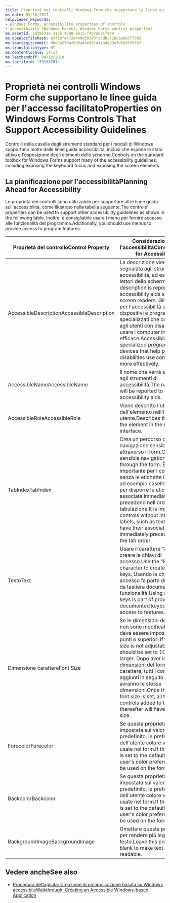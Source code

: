 ```yaml
---
title: Proprietà nei controlli Windows Form che supportano le linee guida per l'accesso facilitato
ms.date: 03/30/2017
helpviewer_keywords:
- Windows Forms, accessibility properties of controls
- accessibility [Windows Forms], Windows Forms control properties
ms.assetid: ad3567a6-313b-4708-9e15-f487a831f049
ms.openlocfilehash: b3f10fe472e449d39385facdbc716cba9b3f7382
ms.sourcegitcommit: 0be8a279af6d8a43e03141e349d3efd5d35f8767
ms.translationtype: HT
ms.contentlocale: it-IT
ms.lasthandoff: 04/18/2019
ms.locfileid: "59183781"
---
```

# <a name="properties-on-windows-forms-controls-that-support-accessibility-guidelines"></a><span data-ttu-id="ad755-102">Proprietà nei controlli Windows Form che supportano le linee guida per l'accesso facilitato</span><span class="sxs-lookup"><span data-stu-id="ad755-102">Properties on Windows Forms Controls That Support Accessibility Guidelines</span></span>
<span data-ttu-id="ad755-103">Controlli della casella degli strumenti standard per i moduli di Windows supportano molte delle linee guida accessibilità, inclusi che espone lo stato attivo e l'esposizione degli elementi dello schermo.</span><span class="sxs-lookup"><span data-stu-id="ad755-103">Controls on the standard toolbox for Windows Forms support many of the accessibility guidelines, including exposing the keyboard focus and exposing the screen elements.</span></span>  
  
## <a name="planning-ahead-for-accessibility"></a><span data-ttu-id="ad755-104">La pianificazione per l'accessibilità</span><span class="sxs-lookup"><span data-stu-id="ad755-104">Planning Ahead for Accessibility</span></span>  
 <span data-ttu-id="ad755-105">Le proprietà dei controlli sono utilizzabile per supportare altre linee guida sull'accessibilità, come illustrato nella tabella seguente.</span><span class="sxs-lookup"><span data-stu-id="ad755-105">The controls' properties can be used to support other accessibility guidelines as shown in the following table.</span></span> <span data-ttu-id="ad755-106">Inoltre, è consigliabile usare i menu per fornire accesso alle funzionalità del programma.</span><span class="sxs-lookup"><span data-stu-id="ad755-106">Additionally, you should use menus to provide access to program features.</span></span>  
  
|<span data-ttu-id="ad755-107">Proprietà del controllo</span><span class="sxs-lookup"><span data-stu-id="ad755-107">Control Property</span></span>|<span data-ttu-id="ad755-108">Considerazioni per l'accessibilità</span><span class="sxs-lookup"><span data-stu-id="ad755-108">Considerations for Accessibility</span></span>|  
|----------------------|--------------------------------------|  
|<span data-ttu-id="ad755-109">AccessibleDescription</span><span class="sxs-lookup"><span data-stu-id="ad755-109">AccessibleDescription</span></span>|<span data-ttu-id="ad755-110">La descrizione viene segnalata agli strumenti di accessibilità, ad esempio lettori dello schermo.</span><span class="sxs-lookup"><span data-stu-id="ad755-110">The description is reported to accessibility aids such as screen readers.</span></span> <span data-ttu-id="ad755-111">Gli strumenti per l'accessibilità sono dispositivi e programmi specializzati che consentono agli utenti con disabilità di usare i computer in modo più efficace.</span><span class="sxs-lookup"><span data-stu-id="ad755-111">Accessibility aids are specialized programs and devices that help people with disabilities use computers more effectively.</span></span>|  
|<span data-ttu-id="ad755-112">AccessibleName</span><span class="sxs-lookup"><span data-stu-id="ad755-112">AccessibleName</span></span>|<span data-ttu-id="ad755-113">Il nome che verrà segnalato agli strumenti di accessibilità.</span><span class="sxs-lookup"><span data-stu-id="ad755-113">The name that will be reported to the accessibility aids.</span></span>|  
|<span data-ttu-id="ad755-114">AccessibleRole</span><span class="sxs-lookup"><span data-stu-id="ad755-114">AccessibleRole</span></span>|<span data-ttu-id="ad755-115">Viene descritto l'utilizzo dell'elemento nell'interfaccia utente.</span><span class="sxs-lookup"><span data-stu-id="ad755-115">Describes the use of the element in the user interface.</span></span>|  
|<span data-ttu-id="ad755-116">TabIndex</span><span class="sxs-lookup"><span data-stu-id="ad755-116">TabIndex</span></span>|<span data-ttu-id="ad755-117">Crea un percorso di navigazione sensibile attraverso il form.</span><span class="sxs-lookup"><span data-stu-id="ad755-117">Creates a sensible navigational path through the form.</span></span> <span data-ttu-id="ad755-118">È importante per i controlli senza le etichette intrinseche, ad esempio caselle di testo, per disporre le etichette associate immediatamente li precedono nell'ordine di tabulazione.</span><span class="sxs-lookup"><span data-stu-id="ad755-118">It is important for controls without intrinsic labels, such as text boxes, to have their associated label immediately precede them in the tab order.</span></span>|  
|<span data-ttu-id="ad755-119">Testo</span><span class="sxs-lookup"><span data-stu-id="ad755-119">Text</span></span>|<span data-ttu-id="ad755-120">Usare il carattere "&" per creare le chiavi di accesso.</span><span class="sxs-lookup"><span data-stu-id="ad755-120">Use the "&" character to create access keys.</span></span> <span data-ttu-id="ad755-121">Usando le chiavi di accesso fa parte di accesso da tastiera documentato a funzionalità.</span><span class="sxs-lookup"><span data-stu-id="ad755-121">Using access keys is part of providing documented keyboard access to features.</span></span>|  
|<span data-ttu-id="ad755-122">Dimensione carattere</span><span class="sxs-lookup"><span data-stu-id="ad755-122">Font Size</span></span>|<span data-ttu-id="ad755-123">Se le dimensioni del carattere non sono modificabile, quindi deve essere impostato a 10 punti o superiori.</span><span class="sxs-lookup"><span data-stu-id="ad755-123">If the font size is not adjustable, then it should be set to 10 points or larger.</span></span> <span data-ttu-id="ad755-124">Dopo aver impostata le dimensioni del form del tipo di carattere, tutti i controlli aggiunti in seguito al form avranno le stesse dimensioni.</span><span class="sxs-lookup"><span data-stu-id="ad755-124">Once the form's font size is set, all the controls added to the form thereafter will have the same size.</span></span>|  
|<span data-ttu-id="ad755-125">Forecolor</span><span class="sxs-lookup"><span data-stu-id="ad755-125">Forecolor</span></span>|<span data-ttu-id="ad755-126">Se questa proprietà è impostata sul valore predefinito, le preferenze dell'utente colore verranno usate nel form.</span><span class="sxs-lookup"><span data-stu-id="ad755-126">If this property is set to the default, then the user's color preferences will be used on the form.</span></span>|  
|<span data-ttu-id="ad755-127">Backcolor</span><span class="sxs-lookup"><span data-stu-id="ad755-127">Backcolor</span></span>|<span data-ttu-id="ad755-128">Se questa proprietà è impostata sul valore predefinito, le preferenze dell'utente colore verranno usate nel form.</span><span class="sxs-lookup"><span data-stu-id="ad755-128">If this property is set to the default, then the user's color preferences will be used on the form.</span></span>|  
|<span data-ttu-id="ad755-129">BackgroundImage</span><span class="sxs-lookup"><span data-stu-id="ad755-129">BackgroundImage</span></span>|<span data-ttu-id="ad755-130">Omettere questa proprietà per rendere più leggibile il testo.</span><span class="sxs-lookup"><span data-stu-id="ad755-130">Leave this property blank to make text more readable.</span></span>|  
  
## <a name="see-also"></a><span data-ttu-id="ad755-131">Vedere anche</span><span class="sxs-lookup"><span data-stu-id="ad755-131">See also</span></span>

- [<span data-ttu-id="ad755-132">Procedura dettagliata: Creazione di un'applicazione basata su Windows accessibile</span><span class="sxs-lookup"><span data-stu-id="ad755-132">Walkthrough: Creating an Accessible Windows-based Application</span></span>](walkthrough-creating-an-accessible-windows-based-application.md)
